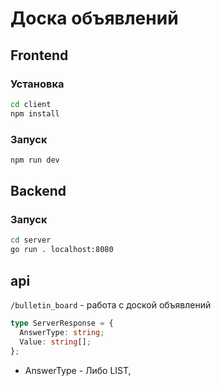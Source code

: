 # Доска объявлений


## Frontend

### Установка

```sh
cd client
npm install
```

### Запуск

```sh
npm run dev
```

## Backend 
### Запуск
```sh
cd server
go run . localhost:8080
```


## api

`/bulletin_board` - работа с доской объявлений

```ts
type ServerResponse = {
  AnswerType: string;
  Value: string[];
};
```

* AnswerType - Либо LIST, 
